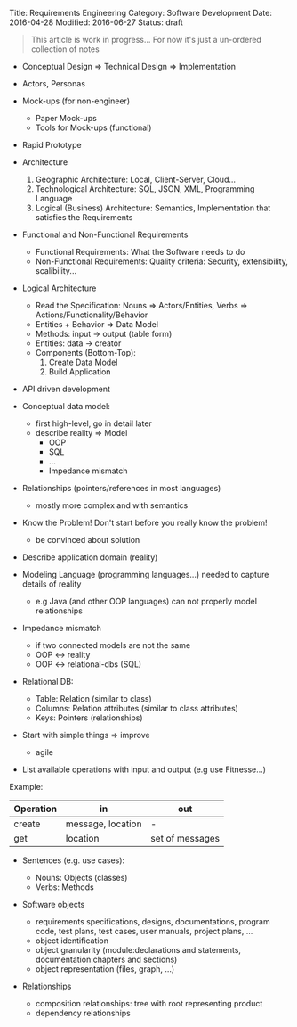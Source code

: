 Title: Requirements Engineering
Category: Software Development
Date: 2016-04-28
Modified: 2016-06-27
Status: draft

> This article is work in progress... For now it's just a un-ordered collection of notes


- Conceptual Design => Technical Design => Implementation
- Actors, Personas
- Mock-ups (for non-engineer)
    - Paper Mock-ups
    - Tools for Mock-ups (functional)
- Rapid Prototype
- Architecture
    1. Geographic Architecture: Local, Client-Server, Cloud...
    2. Technological Architecture: SQL, JSON, XML, Programming Language
    3. Logical (Business) Architecture: Semantics, Implementation that satisfies the Requirements
- Functional and Non-Functional Requirements
    - Functional Requirements: What the Software needs to do
    - Non-Functional Requirements: Quality criteria: Security, extensibility, scalibility...
- Logical Architecture
    - Read the Specification: Nouns => Actors/Entities, Verbs => Actions/Functionality/Behavior
    - Entities + Behavior => Data Model
    - Methods: input -> output (table form)
    - Entities: data -> creator
    - Components (Bottom-Top):
        1. Create Data Model
        2. Build Application
- API driven development
- Conceptual data model:
    - first high-level, go in detail later
    - describe reality => Model
        - OOP
        - SQL
        - ...
        - Impedance mismatch
- Relationships (pointers/references in most languages)
    - mostly more complex and with semantics
- Know the Problem! Don't start before you really know the problem!
    - be convinced about solution
- Describe application domain (reality)
- Modeling Language (programming languages...) needed to capture details of reality
    - e.g Java (and other OOP languages) can not properly model relationships
- Impedance mismatch
    - if two connected models are not the same
    - OOP <-> reality
    - OOP <-> relational-dbs (SQL)
- Relational DB:
    - Table: Relation (similar to class)
    - Columns: Relation attributes (similar to class attributes)
    - Keys: Pointers (relationships)
- Start with simple things => improve
    - agile


- List available operations with input and output (e.g use Fitnesse...)

Example:

| Operation  | in                | out             |
|------------|-------------------|-----------------|
| create     | message, location | -               |
| get        | location          | set of messages |

- Sentences (e.g. use cases):
    - Nouns: Objects (classes)
    - Verbs: Methods


- Software objects
    - requirements specifications, designs, documentations, program code, test plans, test cases, user manuals, project plans, ...
    - object identification
    - object granularity (module:declarations and statements, documentation:chapters and sections)
    - object representation (files, graph, ...)
- Relationships
    - composition relationships: tree with root representing product
    - dependency relationships
